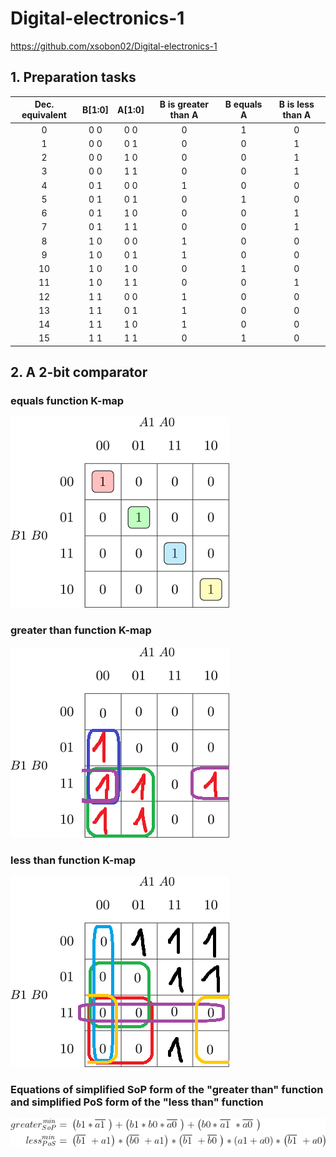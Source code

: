 # Digital-electronics-1
https://github.com/xsobon02/Digital-electronics-1
## 1. Preparation tasks

| **Dec. equivalent** | **B[1:0]** | **A[1:0]** | **B is greater than A** | **B equals A** | **B is less than A** |
| :-: | :-: | :-: | :-: | :-: | :-: |
| 0 | 0 0 | 0 0 | 0 | 1 | 0 |
| 1 | 0 0 | 0 1 | 0 | 0 | 1 |
| 2 | 0 0 | 1 0 | 0 | 0 | 1 |
| 3 | 0 0 | 1 1 | 0 | 0 | 1 |
| 4 | 0 1 | 0 0 | 1 | 0 | 0 |
| 5 | 0 1 | 0 1 | 0 | 1 | 0 |
| 6 | 0 1 | 1 0 | 0 | 0 | 1 |
| 7 | 0 1 | 1 1 | 0 | 0 | 1 |
| 8 | 1 0 | 0 0 | 1 | 0 | 0 |
| 9 | 1 0 | 0 1 | 1 | 0 | 0 |
| 10 | 1 0 | 1 0 | 0 | 1 | 0 |
| 11 | 1 0 | 1 1 | 0 | 0 | 1 |
| 12 | 1 1 | 0 0 | 1 | 0 | 0 |
| 13 | 1 1 | 0 1 | 1 | 0 | 0 |
| 14 | 1 1 | 1 0 | 1 | 0 | 0 |
| 15 | 1 1 | 1 1 | 0 | 1 | 0 |

## 2. A 2-bit comparator
### equals function K-map
![equals K-map](https://github.com/xsobon02/Digital-electronics-1/blob/main/Labs/02-logic/kmap_equals.png)
### greater than function K-map
![greater than K-map](https://github.com/xsobon02/Digital-electronics-1/blob/main/Labs/02-logic/kmap_greater.png)
### less than function K-map
![less than K-map](https://github.com/xsobon02/Digital-electronics-1/blob/main/Labs/02-logic/kmap_less.png)
### Equations of simplified SoP form of the "greater than" function and simplified PoS form of the "less than" function
![equations](https://github.com/xsobon02/Digital-electronics-1/blob/main/Labs/02-logic/eqs.png)